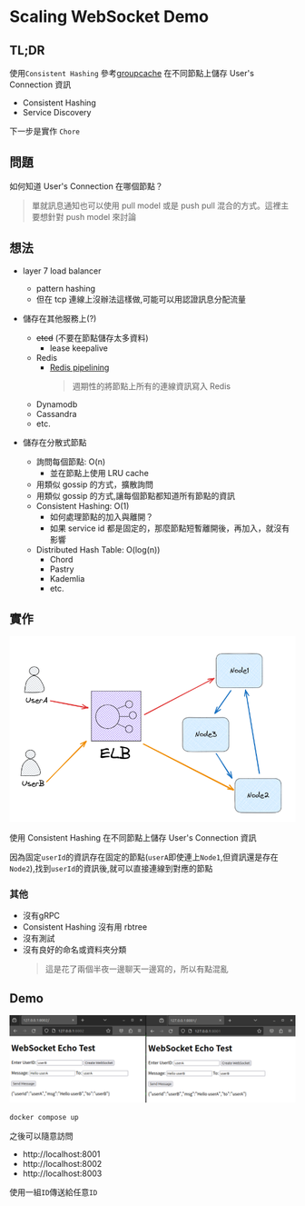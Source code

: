 # Scaling WebSocket Demo

## TL;DR

使用`Consistent Hashing` 參考[groupcache](https://github.com/golang/groupcache) 在不同節點上儲存 User's Connection 資訊

- Consistent Hashing
- Service Discovery

下一步是實作 `Chore`

## 問題

如何知道 User's Connection 在哪個節點？

> 單就訊息通知也可以使用 pull model 或是 push pull 混合的方式。這裡主要想針對 push model 來討論

## 想法
- layer 7 load balancer
    - pattern hashing
    - 但在 tcp 連線上沒辦法這樣做,可能可以用認證訊息分配流量


- 儲存在其他服務上(?)
    - ~~etcd~~ (不要在節點儲存太多資料)
        - lease keepalive
    - Redis
        - [Redis pipelining](https://redis.io/docs/manual/pipelining/)
            > 週期性的將節點上所有的連線資訊寫入 Redis
    - Dynamodb
    - Cassandra
    - etc.
- 儲存在分散式節點
    - 詢問每個節點: O(n)
        - 並在節點上使用 LRU cache
    - 用類似 gossip 的方式，擴散詢問
    - 用類似 gossip 的方式,讓每個節點都知道所有節點的資訊
    - Consistent Hashing: O(1)
        - 如何處理節點的加入與離開？
         - 如果 service id 都是固定的，那麼節點短暫離開後，再加入，就沒有影響
    - Distributed Hash Table: O(log(n)) 
        - Chord
        - Pastry
        - Kademlia
        - etc.

## 實作

![](./doc/arch.png)

使用 Consistent Hashing 在不同節點上儲存 User's Connection 資訊

因為固定`userId`的資訊存在固定的節點(`userA`即使連上`Node1`,但資訊還是存在`Node2`),找到`userId`的資訊後,就可以直接連線到對應的節點

### 其他
- 沒有gRPC
- Consistent Hashing 沒有用 rbtree
- 沒有測試
- 沒有良好的命名或資料夾分類
    > 這是花了兩個半夜一邊聊天一邊寫的，所以有點混亂


## Demo


![](./doc/demo.png)



```bash
docker compose up
```

之後可以隨意訪問
- http://localhost:8001
- http://localhost:8002
- http://localhost:8003

使用一組`ID`傳送給任意`ID`
